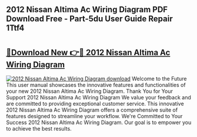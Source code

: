 ## 2012 Nissan Altima Ac Wiring Diagram PDF Download Free - Part-5du User Guide Repair 1Ttf4

# <h2><a href="http://dfkbzx.blite.top/?on=2012+Nissan+Altima+Ac+Wiring+Diagram">🔗Download New 👉🔴 2012 Nissan Altima Ac Wiring Diagram</a></h2>

[![2012 Nissan Altima Ac Wiring Diagram download](https://i.imgur.com/lujVjoI.png)](http://dfkbzx.blite.top/?on=2012+Nissan+Altima+Ac+Wiring+Diagram)
Welcome to the Future This user manual showcases the innovative features and functionalities of your new 2012 Nissan Altima Ac Wiring Diagram. Thank You for Your Support 2012 Nissan Altima Ac Wiring Diagram We value your feedback and are committed to providing exceptional customer service. This innovative 2012 Nissan Altima Ac Wiring Diagram offers a comprehensive suite of features designed to streamline your workflow. We're Committed to Your Success 2012 Nissan Altima Ac Wiring Diagram. Our goal is to empower you to achieve the best results.
